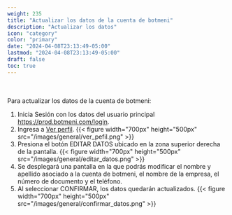 ```yaml
---
weight: 235
title: "Actualizar los datos de la cuenta de botmeni"
description: "Actualizar los datos"
icon: "category"
color: "primary"
date: "2024-04-08T23:13:49-05:00"
lastmod: "2024-04-08T23:13:49-05:00"
draft: false
toc: true
---
```

<br></br>
Para actualizar los datos de la cuenta de botmeni:
1. Inicia Sesión con los datos del usuario principal <https://prod.botmeni.com/login>. 
2. Ingresa a [Ver perfil](Visualizar_tu_perfil.md). 
{{< figure width="700px" height="500px" src="/images/general/ver_pefil.png" >}}
2. Presiona el botón EDITAR DATOS ubicado en la zona superior derecha de la pantalla.
{{< figure width="700px" height="500px" src="/images/general/editar_datos.png" >}}
3. Se desplegará una pantalla en la que podrás modificar el nombre y apellido asociado a la cuenta de botmeni, el nombre de la empresa, el número de documento y el teléfono.
4. Al seleccionar CONFIRMAR, los datos quedarán actualizados.
{{< figure width="700px" height="500px" src="/images/general/confirmar_datos.png" >}}
